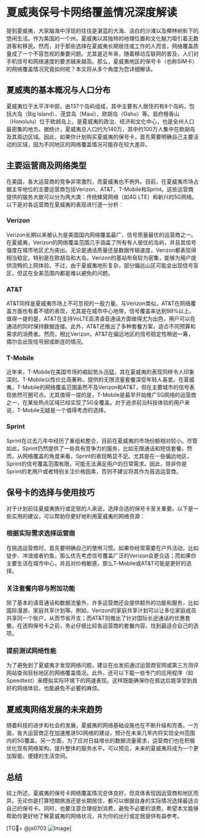 # 夏威夷保号卡网络覆盖情况深度解读

提到夏威夷，大家脑海中浮现的往往是湛蓝的大海、洁白的沙滩以及椰林树影下的悠闲生活。作为美国的一个州，夏威夷以其独特的地理位置和文化魅力吸引着无数游客和移民。然而，对于那些选择在夏威夷长期居住或工作的人而言，网络覆盖质量成了一个不容忽视的重要问题。尤其是近年来，随着移动互联网的普及，人们对手机信号和网络速度的要求越来越高。那么，夏威夷地区的保号卡（也称SIM卡）的网络覆盖情况究竟如何呢？本文将从多个角度为您详细解读。

## 夏威夷的基本概况与人口分布

夏威夷位于太平洋中部，由137个岛屿组成，其中主要有人居住的有8个岛屿，包括大岛（Big Island）、茂宜岛（Maui）、欧胡岛（Oahu）等。首府檀香山（Honolulu）位于欧胡岛上，是夏威夷的政治、经济和文化中心，也是全州人口最密集的地方。据统计，夏威夷总人口约为140万，其中约100万人集中在欧胡岛及其周边区域。因此，如果你计划购买夏威夷的保号卡，首先需要明确自己主要活动的区域，因为不同地区的网络覆盖情况可能存在较大差异。

## 主要运营商及网络类型

在美国，各大运营商的竞争非常激烈，而夏威夷也不例外。目前，在夏威夷市场占据主导地位的主要运营商包括Verizon、AT&T、T-Mobile和Sprint。这些运营商提供的服务大致可以分为两大类：传统蜂窝网络（如4G LTE）和新兴的5G网络。以下是对各运营商在夏威夷的表现进行逐一分析：

### Verizon
Verizon长期以来被认为是美国国内网络覆盖最广、信号质量最优的运营商之一。在夏威夷，Verizon的网络覆盖范围几乎涵盖了所有有人居住的岛屿，并且其信号强度在城市地区尤为突出。无论是通话质量还是数据传输速度，Verizon都表现得相当稳定。特别是在欧胡岛和大岛，Verizon的基站布局较为密集，能够为用户提供流畅的上网体验。不过，由于夏威夷地形复杂，部分偏远山区可能会出现信号盲区，但这在全美范围内都是难以避免的问题。

### AT&T
AT&T同样是夏威夷市场上不可忽视的一股力量。与Verizon类似，AT&T在网络覆盖方面也有着不错的表现，尤其是在城市中心地带，信号覆盖率达到99%以上。值得一提的是，AT&T在支持VoLTE高清语音通话方面做得尤为出色，用户可以在通话的同时保持数据连接。此外，AT&T还推出了多种套餐方案，适合不同预算和需求的消费者。然而，相比Verizon，AT&T在偏远地区的信号稳定性稍逊一筹，偶尔会出现信号弱或断连的情况。

### T-Mobile
近年来，T-Mobile在美国市场的崛起势头迅猛，其在夏威夷的表现同样令人印象深刻。T-Mobile以性价比高著称，提供的无限流量套餐深受年轻人喜爱。在夏威夷，T-Mobile的网络覆盖范围虽然不及Verizon和AT&T，但在主要城市的信号表现依然可圈可点。尤其值得一提的是，T-Mobile是最早开始推广5G网络的运营商之一，在某些热点区域已经实现了5G全覆盖。对于追求前沿科技体验的用户来说，T-Mobile无疑是一个值得考虑的选择。

### Sprint
Sprint在过去几年中经历了重组和整合，目前在夏威夷的市场份额相对较小。尽管如此，Sprint仍然提供了一些具有竞争力的服务，比如无限通话和短信套餐。然而，从网络覆盖的角度来看，Sprint的表现略显不足。尤其是在一些偏远地区，Sprint的信号覆盖范围有限，可能无法满足用户的日常需求。因此，除非你是Sprint的老用户或者特别关注价格因素，否则不建议将其作为首选运营商。

## 保号卡的选择与使用技巧

对于计划前往夏威夷旅行或定居的人来说，选择合适的保号卡至关重要。以下是一些实用的建议，可以帮助你更好地利用夏威夷的网络资源：

### 根据实际需求选择运营商
在挑选运营商时，首先要明确自己的使用习惯。如果你经常需要在户外活动，比如徒步、冲浪或者钓鱼，那么优先考虑信号覆盖广泛的Verizon会更合适；而如果你主要生活在城市中心，并且对价格敏感，那么T-Mobile或AT&T可能是更好的选择。

### 关注套餐内容与附加功能
除了基本的语音通话和数据流量外，许多运营商还会提供额外的功能和服务，比如国际漫游、家庭共享计划等。例如，Verizon的家庭共享计划可以让多位家庭成员共享同一个账户，从而节省开支；而AT&T则推出了针对国际长途通话的优惠套餐。在选购保号卡之前，务必仔细比较各运营商的套餐内容，找到最适合自己的选项。

### 提前测试网络性能
为了避免到了夏威夷才发现网络问题，建议在出发前通过运营商官网或第三方测评网站查询目标地区的网络覆盖情况。此外，还可以下载一些专门的应用程序（如Speedtest）来模拟实际环境下的网速表现。这样既能确保你在抵达后能享受到良好的网络体验，也能避免不必要的麻烦。

## 夏威夷网络发展的未来趋势

随着科技的进步和社会的发展，夏威夷的网络基础设施也在不断升级和完善。一方面，各大运营商正在加速推进5G网络的建设，预计在未来几年内将实现全州范围内的5G覆盖。另一方面，为了应对日益增长的数据流量需求，运营商们也在积极优化现有网络架构，提升整体的服务水平。可以预见，未来的夏威夷将成为一个更加智能、便捷的生活空间。

## 总结

综上所述，夏威夷的保号卡网络覆盖情况总体良好，但具体表现因运营商和地区而异。无论你是打算短期旅游还是长期居住，都可以根据自身的实际情况选择最适合自己的保号卡。同时，也要注意合理规划消费，避免不必要的浪费。希望本文能够帮助你更好地了解夏威夷的网络状况，并为你的出行或定居提供有益参考。

[TG💪+ @jx0703 ![Image](https://github.com/user-attachments/assets/dbca1d08-cadb-493c-b0ec-ad6f7a83f270)]